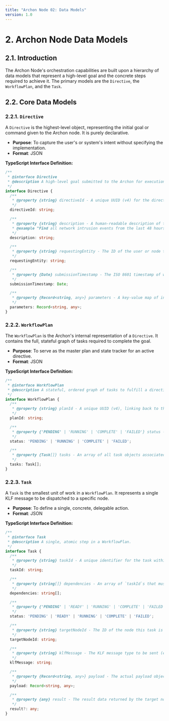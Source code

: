 ```yaml
---
title: "Archon Node 02: Data Models"
version: 1.0
---
```


# **2. Archon Node Data Models**

## 2.1. Introduction

The Archon Node's orchestration capabilities are built upon a hierarchy of data models that represent a high-level goal and the concrete steps required to achieve it. The primary models are the `Directive`, the `WorkflowPlan`, and the `Task`.

## 2.2. Core Data Models

### 2.2.1. `Directive`

A `Directive` is the highest-level object, representing the initial goal or command given to the Archon node. It is purely declarative.

-   **Purpose**: To capture the user's or system's intent without specifying the implementation.
-   **Format**: JSON

**TypeScript Interface Definition:**

```typescript
/**
 * @interface Directive
 * @description A high-level goal submitted to the Archon for execution.
 */
interface Directive {
  /**
   * @property {string} directiveId - A unique UUID (v4) for the directive.
   */
  directiveId: string;

  /**
   * @property {string} description - A human-readable description of the goal.
   * @example "Find all network intrusion events from the last 48 hours and generate a summary report."
   */
  description: string;

  /**
   * @property {string} requestingEntity - The ID of the user or node that submitted the directive.
   */
  requestingEntity: string;

  /**
   * @property {Date} submissionTimestamp - The ISO 8601 timestamp of when the directive was submitted.
   */
  submissionTimestamp: Date;

  /**
   * @property {Record<string, any>} parameters - A key-value map of initial parameters needed to fulfill the directive.
   */
  parameters: Record<string, any>;
}
```

### 2.2.2. `WorkflowPlan`

The `WorkflowPlan` is the Archon's internal representation of a `Directive`. It contains the full, stateful graph of tasks required to complete the goal.

-   **Purpose**: To serve as the master plan and state tracker for an active directive.
-   **Format**: JSON

**TypeScript Interface Definition:**

```typescript
/**
 * @interface WorkflowPlan
 * @description A stateful, ordered graph of tasks to fulfill a directive.
 */
interface WorkflowPlan {
  /**
   * @property {string} planId - A unique UUID (v4), linking back to the directiveId.
   */
  planId: string;

  /**
   * @property {'PENDING' | 'RUNNING' | 'COMPLETE' | 'FAILED'} status - The overall status of the plan.
   */
  status: 'PENDING' | 'RUNNING' | 'COMPLETE' | 'FAILED';

  /**
   * @property {Task[]} tasks - An array of all task objects associated with this plan.
   */
  tasks: Task[];
}
```

### 2.2.3. `Task`

A `Task` is the smallest unit of work in a `WorkflowPlan`. It represents a single KLF message to be dispatched to a specific node.

-   **Purpose**: To define a single, concrete, delegable action.
-   **Format**: JSON

**TypeScript Interface Definition:**

```typescript
/**
 * @interface Task
 * @description A single, atomic step in a WorkflowPlan.
 */
interface Task {
  /**
   * @property {string} taskId - A unique identifier for the task within the plan (e.g., "task-01").
   */
  taskId: string;

  /**
   * @property {string[]} dependencies - An array of `taskId`s that must be complete before this task can start.
   */
  dependencies: string[];

  /**
   * @property {'PENDING' | 'READY' | 'RUNNING' | 'COMPLETE' | 'FAILED'} status - The current state of the task.
   */
  status: 'PENDING' | 'READY' | 'RUNNING' | 'COMPLETE' | 'FAILED';

  /**
   * @property {string} targetNodeId - The ID of the node this task is assigned to.
   */
  targetNodeId: string;

  /**
   * @property {string} klfMessage - The KLF message type to be sent (e.g., "YACHAY_QUERY_REQUEST").
   */
  klfMessage: string;

  /**
   * @property {Record<string, any>} payload - The actual payload object to be sent with the KLF message.
   */
  payload: Record<string, any>;

  /**
   * @property {any} result - The result data returned by the target node upon completion.
   */
  result?: any;
}
``` 